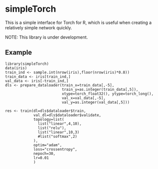 # simpleTorch
This is a simple interface for Torch for R, which is useful when creating a relatively simple network quickly.

NOTE: This library is under development.

## Example
```{r}
library(simpleTorch)
data(iris)
train_ind <- sample.int(nrow(iris),floor(nrow(iris)*0.8))
train_data <- iris[train_ind,]
val_data <- iris[-train_ind,]
dls <- prepare_dataloader(train_x=train_data[,-5],
                          train_y=as.integer(train_data[,5]),
                          xtype=torch_float32(), ytype=torch_long(),
                          val_x=val_data[,-5],
                          val_y=as.integer(val_data[,5]))

res <- train(dl=dls$dataloader$train,
             val_dl=dls$dataloader$validate,
             topology=list(
               list("linear",4,10),
               list("relu"),
               list("linear",10,3)
               #list("softmax",2)
             ),
             optim="adam",
             loss="crossentropy",
             nepoch=30,
             lr=0.01
             )


```


